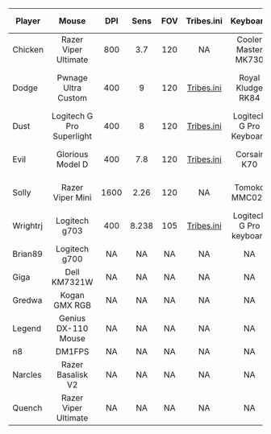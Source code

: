 
| Player | Mouse | DPI | Sens | FOV | Tribes.ini | Keyboard | Headphones | Mousepad | Monitor HZ | Role |
| ----------- | :-----------: | :-----------: | :-----------: | :-----------: | :-----------: | :-----------: | :-----------: | :-----------: | :-----------: | :-----------: |
| Chicken | Razer Viper Ultimate | 800 | 3.7 | 120 | NA | Cooler Master MK730 | Logitech G Pro X wireless | Steelseries Qck | 165Hz | Cap, MD, O, HOF |
| Dodge | Pwnage Ultra Custom | 400 | 9 | 120 | [Tribes.ini](/ini/dodge/tribes.ini) | Royal Kludge RK84 | Fostex t60rp | Endgame Gear MPC890 | 240hz | LD, MD, O, HOF, Flex, Snipe |
| Dust | Logitech G Pro Superlight | 400 | 8 | 120 | [Tribes.ini](/ini/dust/tribes.ini) | Logitech G Pro Keyboard | Mackie MP-220 | Steelseries Qck Heavy | 144hz | HoF, LD |
| Evil | Glorious Model D | 400 | 7.8 | 120 | [Tribes.ini](/ini/evil/tribes.ini) | Corsair K70 | AKG K70 | Artisan Hien Mousepad | 280Hz | Sniper | 
| Solly | Razer Viper Mini | 1600 | 2.26 | 120 | NA | Tomoko MMC023 | Sennheiser HD 200 Pro | Razer Goliathus Speed | 144Hz | Offense |
| Wrightrj | Logitech g703 | 400 | 8.238 | 105 | [Tribes.ini](/ini/wrightrj/tribes.ini) | Logitech G Pro keyboard | G633 headphones | Steelseries Qck Heavy| 144hz | LD |
| Brian89 | Logitech g700 | NA | NA | NA | NA | NA | NA | NA | NA | NA |
| Giga | Dell KM7321W | NA | NA | NA | NA | NA | NA | NA | NA | NA |
| Gredwa | Kogan GMX RGB | NA | NA | NA | NA | NA | NA | NA | NA | NA |
| Legend | Genius DX-110 Mouse | NA | NA | NA | NA | NA | NA | NA | NA | NA |
| n8 | DM1FPS | NA | NA | NA | NA | NA | NA | NA | NA | NA |
| Narcles | Razer Basalisk V2 | NA | NA | NA | NA | NA | NA | NA | NA | NA |
| Quench | Razer Viper Ultimate | NA | NA | NA | NA | NA | NA | NA | NA | NA |